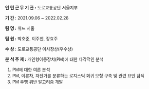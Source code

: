**인 턴 근 무 기 관 :** 도로교통공단 서울지부
 
**기 간 :** 2021.09.06 ~ 2022.02.28
 
**팀 명 :** 위드 서울
 
**팀 원 :** 박호준, 이주천, 장효주

**수 상 :** 도로교통공단 이사장상(우수상)


**분 석 주 제 :** 개인형이동장치(PM)에 대한 다각적인 분석 

1. PM에 대한 여론 분석
2. PM, 이륜차, 자전거를 분류하는 로지스틱 회귀 모형 구축 및 관련 요인 탐색
3. PM 주행 위반 알고리즘 개발


